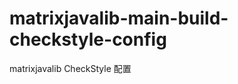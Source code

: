 matrixjavalib-main-build-checkstyle-config
==========================================

matrixjavalib CheckStyle 配置
